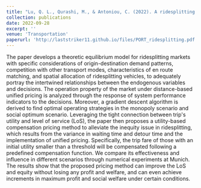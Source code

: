 ```yaml
---
title: "Lu, Q. L., Qurashi, M., & Antoniou, C. (2022). A ridesplitting market equilibrium model with utility-based compensation pricing. Transportation."
collection: publications
date: 2022-09-28
excerpt: ''
venue: 'Transportation'
paperurl: 'http://laststriker11.github.io/files/PORT_ridesplitting.pdf'
---
```


The paper develops a theoretic equilibrium model for ridesplitting markets with specific considerations of origin-destination demand patterns, competition with other transport modes, characteristics of en route matching, and spatial allocation of ridesplitting vehicles, to adequately portray the intertwined relationships between the endogenous variables and decisions. The operation property of the market under distance-based unified pricing is analyzed through the response of system performance indicators to the decisions. Moreover, a gradient descent algorithm is derived to find optimal operating strategies in the monopoly scenario and social optimum scenario. Leveraging the tight connection between trip's utility and level of service (LoS), the paper then proposes a utility-based compensation pricing method to alleviate the inequity issue in ridesplitting, which results from the variance in waiting time and detour time and the implementation of unified pricing. Specifically, the trip fare of those with an initial utility smaller than a threshold will be compensated following a predefined compensation function. We compare its effectiveness and influence in different scenarios through numerical experiments at Munich. The results show that the proposed pricing method can improve the LoS and equity without losing any profit and welfare, and can even achieve increments in maximum profit and social welfare under certain conditions.

